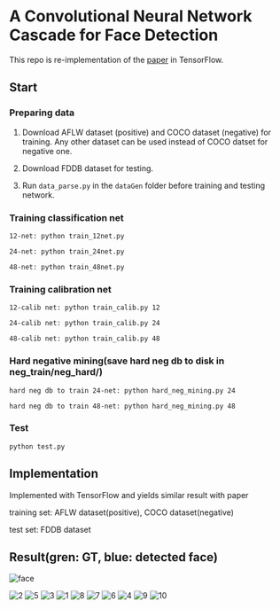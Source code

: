 # A Convolutional Neural Network Cascade for Face Detection

This repo is re-implementation of the [paper](http://www.cv-foundation.org/openaccess/content_cvpr_2015/papers/Li_A_Convolutional_Neural_2015_CVPR_paper.pdf) in TensorFlow.

## Start
### Preparing data
1. Download AFLW dataset (positive) and COCO dataset (negative) for training. Any other dataset can be used instead of COCO datset for negative one.

2. Download FDDB dataset for testing.

3. Run `data_parse.py` in the `dataGen` folder before training and testing network.

### Training classification net
```
12-net: python train_12net.py

24-net: python train_24net.py

48-net: python train_48net.py
```
### Training calibration net
```
12-calib net: python train_calib.py 12

24-calib net: python train_calib.py 24

48-calib net: python train_calib.py 48
```
### Hard negative mining(save hard neg db to disk in neg_train/neg_hard/)
```
hard neg db to train 24-net: python hard_neg_mining.py 24

hard neg db to train 48-net: python hard_neg_mining.py 48
```
### Test
```
python test.py
```

## Implementation
Implemented with TensorFlow and yields similar result with paper

training set: AFLW dataset(positive), COCO dataset(negative)

test set: FDDB dataset


## Result(gren: GT, blue: detected face)
![face](https://cloud.githubusercontent.com/assets/13601723/15349050/a8192776-1d0a-11e6-86be-243175c22ba4.png)

![2](https://cloud.githubusercontent.com/assets/13601723/15348767/4d1d0768-1d08-11e6-99d9-07785c131c4b.png)
![5](https://cloud.githubusercontent.com/assets/13601723/15348775/5137c464-1d08-11e6-85d8-f4323ce7cf4b.png)
![3](https://cloud.githubusercontent.com/assets/13601723/15348777/513f09fe-1d08-11e6-8cf2-751ea470aecd.png)
![1](https://cloud.githubusercontent.com/assets/13601723/15348745/24f5f362-1d08-11e6-957d-e41718122426.png)
![8](https://cloud.githubusercontent.com/assets/13601723/15348772/5118bb3c-1d08-11e6-8274-be075da97d6f.png)
![7](https://cloud.githubusercontent.com/assets/13601723/15348773/512d4002-1d08-11e6-87be-2ac486923a07.png)
![6](https://cloud.githubusercontent.com/assets/13601723/15348774/512fb3be-1d08-11e6-9c77-d7a445d94f7e.png)
![4](https://cloud.githubusercontent.com/assets/13601723/15348776/513dc3d2-1d08-11e6-804f-37fd3299bf74.png)
![9](https://cloud.githubusercontent.com/assets/13601723/15348771/50f0e6e8-1d08-11e6-99af-c26a3428bbe2.png)
![10](https://cloud.githubusercontent.com/assets/13601723/15349097/f515f11c-1d0a-11e6-96dd-38c07d3cc05c.png)

